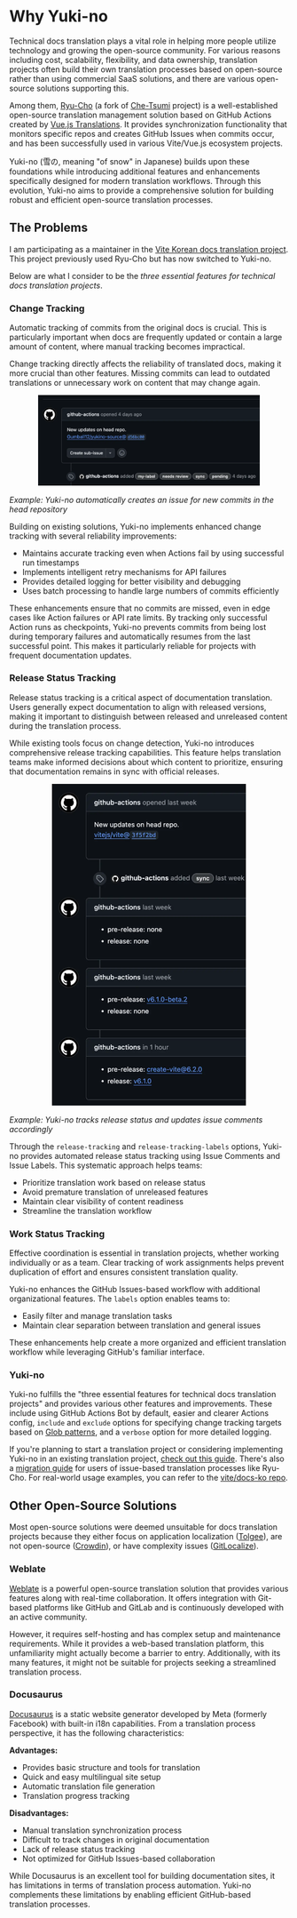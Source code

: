 # Why Yuki-no

Technical docs translation plays a vital role in helping more people utilize technology and growing the open-source community. For various reasons including cost, scalability, flexibility, and data ownership, translation projects often build their own translation processes based on open-source rather than using commercial SaaS solutions, and there are various open-source solutions supporting this.

Among them, [Ryu-Cho](https://github.com/vuejs-translations/ryu-cho) (a fork of [Che-Tsumi](https://github.com/vuejs-jp/che-tsumi) project) is a well-established open-source translation management solution based on GitHub Actions created by [Vue.js Translations](https://github.com/vuejs-translations). It provides synchronization functionality that monitors specific repos and creates GitHub Issues when commits occur, and has been successfully used in various Vite/Vue.js ecosystem projects.

Yuki-no (雪の, meaning "of snow" in Japanese) builds upon these foundations while introducing additional features and enhancements specifically designed for modern translation workflows. Through this evolution, Yuki-no aims to provide a comprehensive solution for building robust and efficient open-source translation processes.

## The Problems

I am participating as a maintainer in the [Vite Korean docs translation project](https://github.com/vitejs/docs-ko). This project previously used Ryu-Cho but has now switched to Yuki-no.

Below are what I consider to be the _three essential features for technical docs translation projects_.

### Change Tracking

Automatic tracking of commits from the original docs is crucial. This is particularly important when docs are frequently updated or contain a large amount of content, where manual tracking becomes impractical.

Change tracking directly affects the reliability of translated docs, making it more crucial than other features. Missing commits can lead to outdated translations or unnecessary work on content that may change again.

<p align="center">

<img width="400" src="./docs/change-tracking-example.webp" title="Change Tracking Example" alt="Change Tracking Example">

_Example: Yuki-no automatically creates an issue for new commits in the head repository_

</p>

Building on existing solutions, Yuki-no implements enhanced change tracking with several reliability improvements:

- Maintains accurate tracking even when Actions fail by using successful run timestamps
- Implements intelligent retry mechanisms for API failures
- Provides detailed logging for better visibility and debugging
- Uses batch processing to handle large numbers of commits efficiently

These enhancements ensure that no commits are missed, even in edge cases like Action failures or API rate limits. By tracking only successful Action runs as checkpoints, Yuki-no prevents commits from being lost during temporary failures and automatically resumes from the last successful point. This makes it particularly reliable for projects with frequent documentation updates.

### Release Status Tracking

Release status tracking is a critical aspect of documentation translation. Users generally expect documentation to align with released versions, making it important to distinguish between released and unreleased content during the translation process.

While existing tools focus on change detection, Yuki-no introduces comprehensive release tracking capabilities. This feature helps translation teams make informed decisions about which content to prioritize, ensuring that documentation remains in sync with official releases.

<p align="center">

<img width="350" src="./docs/release-tracking-example.webp" title="Release Tracking Example" alt="Release Tracking Example">

_Example: Yuki-no tracks release status and updates issue comments accordingly_

</p>

Through the `release-tracking` and `release-tracking-labels` options, Yuki-no provides automated release status tracking using Issue Comments and Issue Labels. This systematic approach helps teams:

- Prioritize translation work based on release status
- Avoid premature translation of unreleased features
- Maintain clear visibility of content readiness
- Streamline the translation workflow

### Work Status Tracking

Effective coordination is essential in translation projects, whether working individually or as a team. Clear tracking of work assignments helps prevent duplication of effort and ensures consistent translation quality.

Yuki-no enhances the GitHub Issues-based workflow with additional organizational features. The `labels` option enables teams to:

- Easily filter and manage translation tasks
- Maintain clear separation between translation and general issues

These enhancements help create a more organized and efficient translation workflow while leveraging GitHub's familiar interface.

### Yuki-no

Yuki-no fulfills the "three essential features for technical docs translation projects" and provides various other features and improvements. These include using GitHub Actions Bot by default, easier and clearer Actions config, `include` and `exclude` options for specifying change tracking targets based on [Glob patterns](https://github.com/micromatch/picomatch?tab=readme-ov-file#advanced-globbing), and a `verbose` option for more detailed logging.

If you're planning to start a translation project or considering implementing Yuki-no in an existing translation project, [check out this guide](README.md). There's also a [migration guide](./MIGRATION.md) for users of issue-based translation processes like Ryu-Cho. For real-world usage examples, you can refer to the [vite/docs-ko repo](https://github.com/vitejs/docs-ko/blob/main/.github/workflows/sync.yml).

## Other Open-Source Solutions

Most open-source solutions were deemed unsuitable for docs translation projects because they either focus on application localization ([Tolgee](https://github.com/tolgee/tolgee-platform)), are not open-source ([Crowdin](https://crowdin.com/)), or have complexity issues ([GitLocalize](https://gitlocalize.com/)).

### Weblate

[Weblate](https://github.com/WeblateOrg/weblate) is a powerful open-source translation solution that provides various features along with real-time collaboration. It offers integration with Git-based platforms like GitHub and GitLab and is continuously developed with an active community.

However, it requires self-hosting and has complex setup and maintenance requirements. While it provides a web-based translation platform, this unfamiliarity might actually become a barrier to entry. Additionally, with its many features, it might not be suitable for projects seeking a streamlined translation process.

### Docusaurus

[Docusaurus](https://github.com/facebook/docusaurus) is a static website generator developed by Meta (formerly Facebook) with built-in i18n capabilities. From a translation process perspective, it has the following characteristics:

**Advantages:**

- Provides basic structure and tools for translation
- Quick and easy multilingual site setup
- Automatic translation file generation
- Translation progress tracking

**Disadvantages:**

- Manual translation synchronization process
- Difficult to track changes in original documentation
- Lack of release status tracking
- Not optimized for GitHub Issues-based collaboration

While Docusaurus is an excellent tool for building documentation sites, it has limitations in terms of translation process automation. Yuki-no complements these limitations by enabling efficient GitHub-based translation processes.
